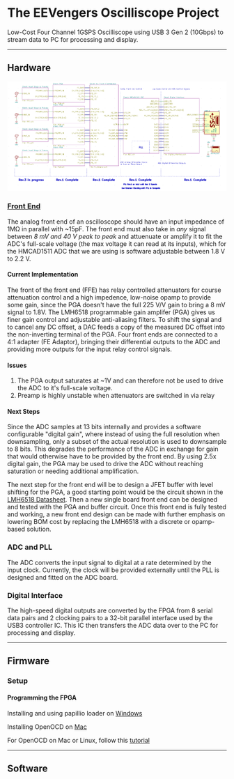 # The EEVengers Oscilliscope Project
Low-Cost Four Channel 1GSPS Oscilliscope using USB 3 Gen 2 (10Gbps) to stream data to PC for processing and display.
___
## Hardware
![Picture](DSO_Hardware/Block_Diagram.png?raw=true "Block Diagram")

### [Front End](../DSO_Hardware/FE)
The analog front end of an oscilloscope should have an input impedance of 1MΩ in parallel with ~15pF. The front end must also take in *any* signal between *8 mV and 40 V peak to peak* and attuenuate or amplify it to fit the ADC's full-scale voltage (the max voltage it can read at its inputs), which for the HMCAD1511 ADC that we are using is software adjustable between 1.8 V to 2.2 V. 

#### Current Implementation
The front of the front end (FFE) has relay controlled attenuators for course attenuation control and a high impedence, low-noise opamp to provide some gain, since the PGA doesn't have the full 225 V/V gain to bring a 8 mV signal to 1.8V. The LMH6518 programmable gain amplifer (PGA) gives us finer gain control and adjustable anti-aliasing filters. To shift the signal and to cancel any DC offset, a DAC feeds a copy of the measured DC offset into the non-inverting terminal of the PGA. Four front ends are connected to a 4:1 adapter (FE Adaptor), bringing their differential outputs to the ADC and providing more outputs for the input relay control signals. 

#### Issues
1. The PGA output saturates at ~1V and can therefore not be used to drive the ADC to it's full-scale voltage.
2. Preamp is highly unstable when attenuators are switched in via relay

#### Next Steps
Since the ADC samples at 13 bits internally and provides a software configurable "digital gain", where instead of using the full resolution when downsampling, only a subset of the actual resolution is used to downsample to 8 bits. This degrades the performance of the ADC in exchange for gain that would otherwise have to be provided by the front end. By using 2.5x digital gain, the PGA may be used to drive the ADC without reaching saturation or needing additional amplification. 

The next step for the front end will be to design a JFET buffer with level shifting for the PGA, a good starting point would be the circuit shown in the [LMH6518 Datasheet](http://www.ti.com/lit/ds/symlink/lmh6518.pdf). Then a new single board front end can be designed and tested with the PGA and buffer circuit. Once this front end is fully tested and working, a new front end design can be made with further emphasis on lowering BOM cost by replacing the LMH6518 with a discrete or opamp-based solution. 

### ADC and PLL
The ADC converts the input signal to digital at a rate determined by the input clock. Currently, the clock will be provided externally until the PLL is designed and fitted on the ADC board. 

### Digital Interface
The high-speed digital outputs are converted by the FPGA from 8 serial data pairs and 2 clocking pairs to a 32-bit parallel interface used by the USB3 controller IC. This IC then transfers the ADC data over to the PC for processing and display.  
___
## Firmware
### Setup
#### Programming the FPGA
Installing and using papillio loader on [Windows](http://www.papilio.cc/index.php?n=Papilio.PapilioLoaderV2)

Installing OpenOCD on [Mac](http://www.ethernut.de/elektor/tools/unix/openocdosx.html) 

For OpenOCD on Mac or Linux, follow this [tutorial](http://blog.lambdaconcept.com/doku.php?id=products:jtagserial_programmer)
___
## Software

